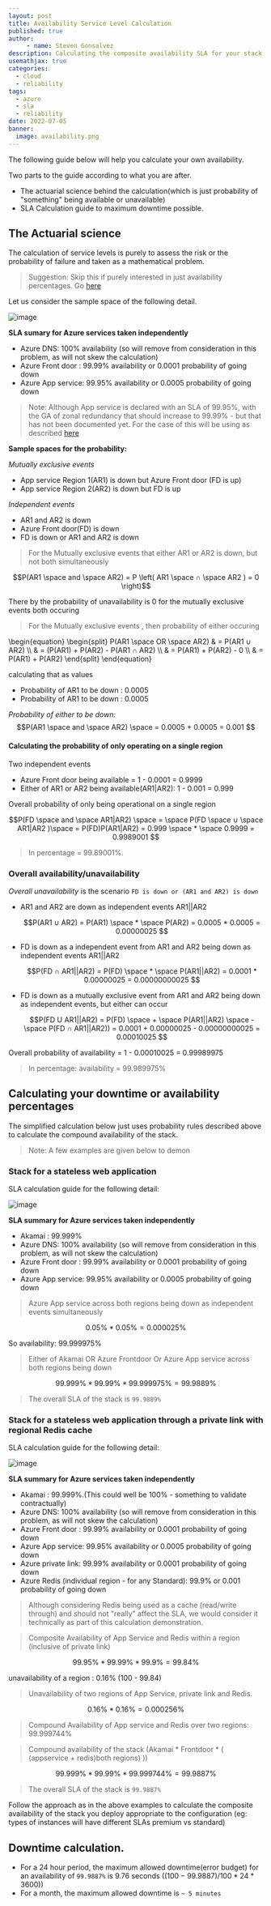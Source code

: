 ```yaml
---
layout: post
title: Availability Service Level Calculation
published: true
author: 
     - name: Steven Gonsalvez
description: Calculating the composite availability SLA for your stack
usemathjax: true
categories: 
  - cloud
  - reliability
tags: 
  - azure
  - sla
  - reliability
date: 2022-07-05
banner:
  image: availability.png
---
```


The following guide below will help you calculate your own availability.

Two parts to the guide according to what you are after.
- The actuarial science behind the calculation(which is just probability of "something" being available or unavailable)
- SLA Calculation guide to maximum downtime possible.


## The Actuarial science

The calculation of service levels is purely to assess the risk or the probability of failure and taken as a mathematical problem.

> Suggestion: Skip this if purely interested in just availability percentages. Go [here](#calculating-your-downtime-or-availability-percentages)

Let us consider the sample space of the following detail.

![image](https://user-images.githubusercontent.com/9320602/177605531-3d0c096e-48ef-4b7e-b54e-48830a424a87.png)

**SLA sumary for Azure services taken independently**

- Azure DNS: 100% availability (so will remove from consideration in this problem, as will not skew the calculation)
- Azure Front door : 99.99% availability or 0.0001 probability of going down
- Azure App service: 99.95% availability or 0.0005 probability of going down


> Note: Although App service is declared with an SLA of 99.95%, with the GA of zonal redundancy that should increase to 99.99% - but that has not been documented yet. For the case of this will be using as described [here](https://azure.microsoft.com/en-gb/support/legal/sla/summary/)

**Sample spaces for the probability:**

*Mutually exclusive events*
- App service Region 1(AR1) is down but Azure Front door (FD is up)
- App service Region 2(AR2) is down but FD is up

*Independent events*
- AR1 and AR2 is down
- Azure Front door(FD) is down
- FD is down or AR1 and AR2 is down


>For the Mutually exclusive events that either AR1 or AR2 is down, but not both simultaneously

$$P(AR1 \space and \space AR2) = P \left( AR1 \space ∩ \space AR2 ) = 0 \right)$$

There by the probability of unavailability is 0 for the mutually exclusive events both occuring

> For the Mutually exclusive events , then probability of either occuring

<p>
\begin{equation}
\begin{split}
P(AR1 \space OR \space AR2) & = P(AR1 ∪ AR2) \\
              & = (P(AR1) + P(AR2) - P(AR1 ∩ AR2) \\
              & = P(AR1) + P(AR2) - 0 \\
              & = P(AR1) + P(AR2)
\end{split}
\end{equation}
</p>

calculating that as values
- Probability of AR1 to be down : 0.0005
- Probability of AR1 to be down : 0.0005

*Probability of either to be down:*
$$P(AR1 \space and \space AR2) \space = 0.0005 + 0.0005 = 0.001 $$


#### Calculating the probability of only operating on a single region

Two independent events
- Azure Front door being available = 1 - 0.0001 = 0.9999
- Either of AR1 or AR2 being available(AR1|AR2): 1 - 0.001 = 0.999

Overall probability of only being operational on a single region

$$P(FD \space and \space AR1|AR2) \space = \space P(FD \space ∪ \space AR1|AR2 )\space = P(FD)P(AR1|AR2) = 0.999 \space * \space 0.9999 = 0.9989001 $$

> In percentage = 99.89001%.


### Overall availability/unavailability

*Overall unavailability* is the scenario `FD is down or (AR1 and AR2) is down`

- AR1 and AR2 are down as independent events AR1||AR2

  $$P(AR1 ∪ AR2) = P(AR1) \space * \space P(AR2) = 0.0005 * 0.0005 = 0.00000025 $$

- FD is down as a independent event from AR1 and AR2 being down as independent events AR1||AR2

    $$P(FD ∩ AR1||AR2) = P(FD) \space * \space P(AR1||AR2) = 0.0001 * 0.00000025 = 0.00000000025 $$


- FD is down as a mutually exclusive event from AR1 and AR2 being down as independent events, but either can occur

    $$P(FD U AR1||AR2) = P(FD) \space +  \space P(AR1||AR2) \space - \space P(FD ∩ AR1||AR2)) = 0.0001 + 0.00000025 - 0.00000000025 = 0.00010025 $$

Overall probability of availability = 1 - 0.00010025 = 0.99989975

> In percentage: availability = 99.989975%

## Calculating your downtime or availability percentages

The simplified calculation below just uses probability rules described above to calculate the compound availability of the stack.


>Note: A few examples are given below to demon

### Stack for a stateless web application

SLA calculation guide for the following detail:

![image](https://user-images.githubusercontent.com/9320602/177605320-3c4876dc-3e76-4645-8d58-24476048fc6d.png)


**SLA summary for Azure services taken independently**

- Akamai : 99.999%
- Azure DNS: 100% availability (so will remove from consideration in this problem, as will not skew the calculation)
- Azure Front door : 99.99% availability or 0.0001 probability of going down
- Azure App service: 99.95% availability or 0.0005 probability of going down

> Azure App service across both regions being down as independent events simultaneously

$$ 0.05 \% * 0.05 \%   = 0.000025\% $$

So availability: 99.999975%

> Either of Akamai OR Azure Frontdoor Or Azure App service across both regions being down

$$ 99.999\% * 99.99\% * 99.999975\% = 99.9889\% $$

> The overall SLA of the stack is `99.9889%`


### Stack for a stateless web application through a private link with regional Redis cache

SLA calculation guide for the following detail:

![image](https://user-images.githubusercontent.com/9320602/177605402-8bb83bc0-c15a-48b4-8a0c-9544076b9a26.png)

**SLA summary for Azure services taken independently**

- Akamai : 99.999%.(This could well be 100% - something to validate contractually)
- Azure DNS: 100% availability (so will remove from consideration in this problem, as will not skew the calculation)
- Azure Front door : 99.99% availability or 0.0001 probability of going down
- Azure App service: 99.95% availability or 0.0005 probability of going down
- Azure private link: 99.99% availability or 0.0001 probability of going down
- Azure Redis (individual region - for any Standard): 99.9% or 0.001 probability of going down

>Although considering Redis being used as a cache (read/write through) and should not "really" affect the SLA, we would consider it technically as part of this calculation demonstration.

> Composite Availability of App Service and Redis within a region (inclusive of private link)

$$ 99.95 \% * 99.99\% * 99.9 \%   = 99.84\% $$

unavailability of a region : 0.16% (100 - 99.84)

> Unavailability of two regions of App Service, private link and Redis.

$$ 0.16 \% * 0.16 \%   = 0.000256\% $$

> Compound Availability of App service and Redis over two regions: 99.999744%

> Compound availability of the stack (Akamai * Frontdoor * ( (appservice + redis)both regions) ))

$$ 99.999 \% * 99.99\% * 99.999744 \%   = 99.9887\% $$


> The overall SLA of the stack is `99.9887%`


Follow the approach as in the above examples to calculate the composite availability of the stack you deploy appropriate to the configuration (eg: types of instances will have different SLAs premium vs standard)


## Downtime calculation.

- For a 24 hour period, the maximum allowed downtime(error budget) for an availability of `99.9887%` is 9.76 seconds $((100-99.9887)/100 * 24 * 3600))$
- For a month, the maximum allowed downtime is `~ 5 minutes`
